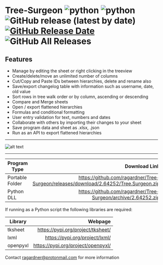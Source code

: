 # Tree-Surgeon ![python](https://img.shields.io/badge/windows-10-blue) ![python](https://img.shields.io/badge/python-3.6+-blue) ![GitHub release (latest by date)](https://img.shields.io/github/v/release/ragardner/Tree-Surgeon) [![GitHub Release Date](https://img.shields.io/github/release-date-pre/ragardner/Tree-Surgeon.svg)](https://github.com/ragardner/Tree-Surgeon/releases) ![GitHub All Releases](https://img.shields.io/github/downloads/ragardner/Tree-Surgeon/total)

## Features

 - Manage by editing the sheet or right clicking in the treeview
 - Create/delete/move an unlimited number of columns
 - Cut/Copy and Paste IDs between hierarchies, delete and rename also
 - Save/export changelog table with information such as username, date, old value
 - Sort rows in tree walk order or by column, ascending or descending
 - Compare and Merge sheets
 - Open / export flattened hierarchies
 - Formulas and conditional formatting
 - User entry validation for text, numbers and dates
 - Collaborate with others by importing their changes to your sheet
 - Save program data and sheet as .xlsx, .json
 - Run as an API to export flattened hierarchies

___

![alt text](https://i.imgur.com/o1rtw3O.jpg)

___

| Program Type      | Download Link                                                                        |
| ------------------| ------------------------------------------------------------------------------------:|
| Portable Folder   | https://github.com/ragardner/Tree-Surgeon/releases/download/2.64252/Tree.Surgeon.zip |
| Python DLL        | https://github.com/ragardner/Tree-Surgeon/archive/2.64252.zip                        |

If running as a Python script the following libraries are required:

| Library       | Webpage                            |
| ------------- | ----------------------------------:|
| tksheet       | https://pypi.org/project/tksheet/  |
| lxml          | https://pypi.org/project/lxml/     |
| openpyxl      | https://pypi.org/project/openpyxl/ |

Contact ragardner@protonmail.com for more information
